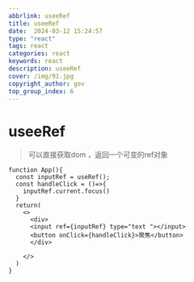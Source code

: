 ```yaml
---
abbrlink: useeRef
title: useeRef
date:  2024-03-12 15:24:57
type: "react"
tags: react
categories: react
keywords: react
description: useeRef
cover: /img/91.jpg
copyright_author: gov
top_group_index: 6
---
```

# useeRef

> 可以直接获取dom ，返回一个可变的ref对象

```react
function App(){
  const inputRef = useRef();
  const handleClick = ()=>{
    inputRef.current.focus()
  }
  return(
    <>
      <div>
      <input ref={inputRef} type="text "></input>
      <button onClick={handleClick}>聚焦</button>
      </div>
     
    </>
  )
}
```

